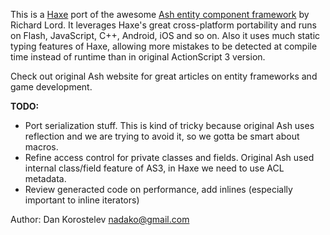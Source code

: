 This is a [Haxe](http://haxe.org/) port of the awesome [Ash entity component framework](http://www.ashframework.org/) by Richard Lord.
It leverages Haxe's great cross-platform portability and runs on Flash, JavaScript, C++, Android, iOS and so on.
Also it uses much static typing features of Haxe, allowing more mistakes to be detected at compile time instead
of runtime than in original ActionScript 3 version.

Check out original Ash website for great articles on entity frameworks and game development.

**TODO:**

 * Port serialization stuff. This is kind of tricky because original Ash uses reflection and we are trying to avoid it, so we gotta be smart about macros.
 * Refine access control for private classes and fields. Original Ash used internal class/field feature of AS3, in Haxe we need to use ACL metadata.
 * Review generacted code on performance, add inlines (especially important to inline iterators)

Author: Dan Korostelev <nadako@gmail.com>
